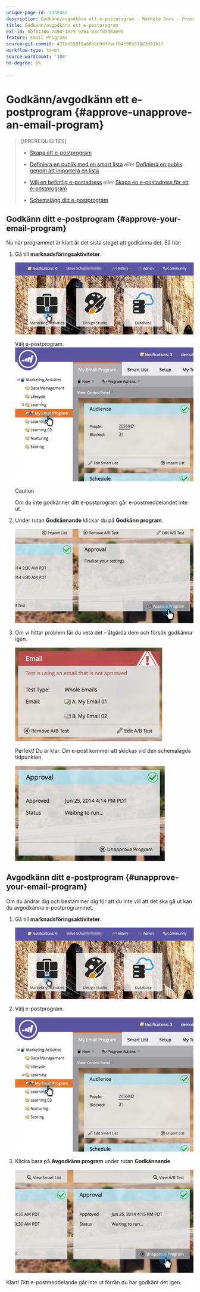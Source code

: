 ```yaml
---
unique-page-id: 2359462
description: Godkänn/avgodkänn ett e-postprogram - Marketo Docs - Produktdokumentation
title: Godkänn/avgodkänn ett e-postprogram
exl-id: 0bfb1306-7a98-4629-9264-63cfd5d6a690
feature: Email Programs
source-git-commit: 431bd258f9a68bbb9df7acf043085578d3d91b1f
workflow-type: tm+mt
source-wordcount: '188'
ht-degree: 0%

---
```


# Godkänn/avgodkänn ett e-postprogram {#approve-unapprove-an-email-program}

>[!PREREQUISITES]
>
>* [Skapa ett e-postprogram](/help/marketo/product-docs/email-marketing/email-programs/creating-an-email-program/create-an-email-program.md)
>* [Definiera en publik med en smart lista](/help/marketo/product-docs/email-marketing/email-programs/managing-people-in-email-programs/define-an-audience-with-a-smart-list.md) eller [Definiera en publik genom att importera en lista](/help/marketo/product-docs/email-marketing/email-programs/managing-people-in-email-programs/define-an-audience-by-importing-a-list.md)
>
>* [Välj en befintlig e-postadress](/help/marketo/product-docs/email-marketing/email-programs/email-program-actions/choose-an-existing-email.md) eller [Skapa en e-postadress för ett e-postprogram](/help/marketo/product-docs/email-marketing/email-programs/email-program-actions/create-an-email-for-an-email-program.md)
>
>* [Schemalägg ditt e-postprogram](/help/marketo/product-docs/email-marketing/email-programs/email-program-actions/schedule-your-email-program.md)

## Godkänn ditt e-postprogram {#approve-your-email-program}

Nu när programmet är klart är det sista steget att godkänna det. Så här:

1. Gå till **marknadsföringsaktiviteter**.

   ![](assets/login-marketing-activities-2.png)

   Välj e-postprogram.
   ![](assets/selectemailprogram-2.jpg)

   >[!CAUTION]
   >
   >Om du inte godkänner ditt e-postprogram går e-postmeddelandet inte ut.

1. Under rutan **Godkännande** klickar du på **Godkänn program**.

   ![](assets/image2014-9-12-13-3a43-3a36.png)

1. Om vi hittar problem får du veta det - åtgärda dem och försök godkänna igen.

   ![](assets/image2014-9-12-13-3a43-3a44.png)

   Perfekt! Du är klar. Din e-post kommer att skickas vid den schemalagda tidpunkten.

   ![](assets/image2014-9-12-13-3a43-3a56.png)

## Avgodkänn ditt e-postprogram {#unapprove-your-email-program}

Om du ändrar dig och bestämmer dig för att du inte vill att det ska gå ut kan du avgodkänna e-postprogrammet.

1. Gå till **marknadsföringsaktiviteter**.

   ![](assets/login-marketing-activities-2.png)

1. Välj e-postprogram.

   ![](assets/selectemailprogram-2.jpg)

1. Klicka bara på **Avgodkänn program** under rutan **Godkännande**.

   ![](assets/image2014-9-12-13-3a44-3a28.png)

Klart! Ditt e-postmeddelande går inte ut förrän du har godkänt det igen.
